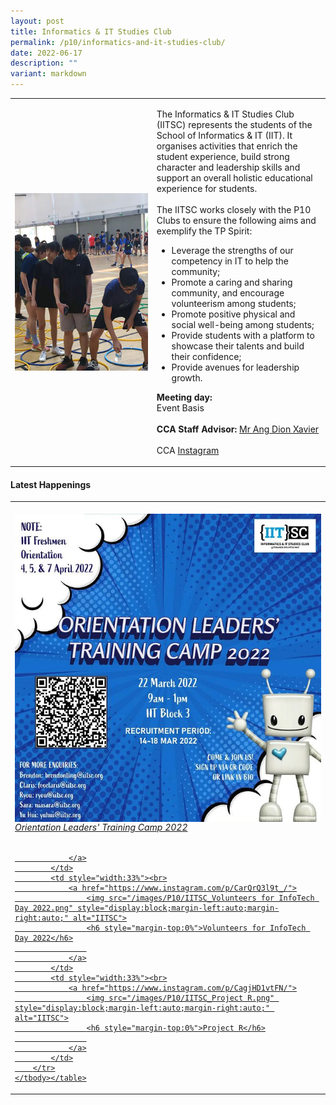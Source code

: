 ```yaml
---
layout: post
title: Informatics & IT Studies Club
permalink: /p10/informatics-and-it-studies-club/
date: 2022-06-17
description: ""
variant: markdown
---
```

<div>
    <table>
        <tbody><tr>
            <td style="width:45%"><img src="/images/CCA_iitsc.jpg" style="display:block;margin-left:auto;margin-right:auto;" alt="Informatics &amp; IT Studies Club"></td>
            <td>
                <p>
                    The Informatics &amp; IT Studies Club (IITSC) represents the students of the School of Informatics &amp; IT (IIT). It organises activities that enrich the student experience, build strong character and leadership skills and support an overall holistic educational experience for students.<br>
                    <br>
                    The IITSC works closely with the P10 Clubs to ensure the following aims and exemplify the TP Spirit:<br>
                    </p><ul>
                        <li>Leverage the strengths of our competency in IT to help the community;</li>
                        <li>Promote a caring and sharing community, and encourage volunteerism among students;</li>
                        <li>Promote positive physical and social well-being among students;</li>
                        <li>Provide students with a platform to showcase their talents and build their confidence;</li>
                        <li>Provide avenues for leadership growth.</li>
                    </ul>
                <p></p>
                <p>
                    <b>Meeting day:</b> 
									<br>Event Basis<br>
                    <br>
                    <b>CCA Staff Advisor:</b> <a href="mailto:Dion_ANG@TP.EDU.SG">Mr Ang Dion Xavier</a><br>
                    <br>
                    CCA <a href="https://www.instagram.com/officialiitsc">Instagram</a>
                </p>
            </td>
        </tr>
    </tbody></table>
</div>

#### Latest Happenings

<div>
    <table>
        <tbody><tr>
            <td style="width:33%"><br>
                <a href="https://www.instagram.com/p/CbEoa9bpQ1T/">
                    <img src="/images/P10/IITSC_Orientation Leaders' Training Camp 2022.png" style="display:block;margin-left:auto;margin-right:auto;" alt="IITSC">
                    <h6 style="margin-top:0%">Orientation Leaders' Training Camp 2022</h6>
                    
                </a>
            </td>
            <td style="width:33%"><br>
                <a href="https://www.instagram.com/p/CarQrQ3l9t_/">
                    <img src="/images/P10/IITSC_Volunteers for InfoTech Day 2022.png" style="display:block;margin-left:auto;margin-right:auto;" alt="IITSC">
                    <h6 style="margin-top:0%">Volunteers for InfoTech Day 2022</h6>
                    
                </a>
            </td>
            <td style="width:33%"><br>
                <a href="https://www.instagram.com/p/CagjHD1vtFN/">
                    <img src="/images/P10/IITSC_Project R.png" style="display:block;margin-left:auto;margin-right:auto;" alt="IITSC">
                    <h6 style="margin-top:0%">Project R</h6>
                    
                </a>
            </td>
        </tr>
    </tbody></table>
</div>